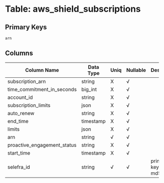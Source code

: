 # Table: aws_shield_subscriptions

## Primary Keys 

```
arn
```


## Columns 

|  Column Name   |  Data Type  | Uniq | Nullable | Description | 
|  ----  | ----  | ----  | ----  | ---- | 
| subscription_arn | string | X | √ |  | 
| time_commitment_in_seconds | big_int | X | √ |  | 
| account_id | string | X | √ |  | 
| subscription_limits | json | X | √ |  | 
| auto_renew | string | X | √ |  | 
| end_time | timestamp | X | √ |  | 
| limits | json | X | √ |  | 
| arn | string | √ | √ |  | 
| proactive_engagement_status | string | X | √ |  | 
| start_time | timestamp | X | √ |  | 
| selefra_id | string | √ | √ | primary keys value md5 | 


